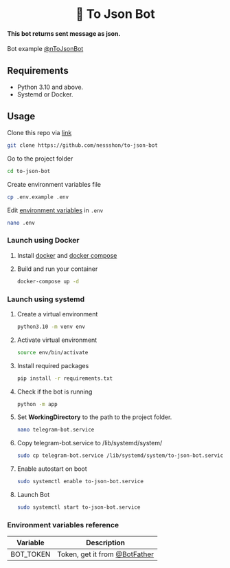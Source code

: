 <h1 align="center">🤖 To Json Bot</h1>

#### This bot returns sent message as json.

Bot example [@nToJsonBot](https://nToJsonBot.t.me)

## Requirements

* Python 3.10 and above.
* Systemd or Docker.

## Usage

Clone this repo via [link](https://github.com/nessshon/to-json-bot)

```bash
git clone https://github.com/nessshon/to-json-bot
```

Go to the project folder

```bash
cd to-json-bot
```

Create environment variables file

```bash
cp .env.example .env
```

Edit [environment variables](#environment-variables-reference) in `.env`

```bash
nano .env
```

### Launch using Docker

1. Install [docker](https://docs.docker.com/get-docker) and [docker compose](https://docs.docker.com/compose/install/)

2. Build and run your container
   ```bash
   docker-compose up -d
   ```

### Launch using systemd

1. Create a virtual environment
   ```bash
   python3.10 -m venv env
   ```

2. Activate virtual environment
   ```bash
   source env/bin/activate
   ```

3. Install required packages
   ```bash
   pip install -r requirements.txt
   ```

4. Check if the bot is running
   ```bash
   python -m app
   ```

5. Set **WorkingDirectory** to the path to the project folder.
   ```bash
   nano telegram-bot.service
   ```

6. Copy telegram-bot.service to /lib/systemd/system/
   ```bash
   sudo cp telegram-bot.service /lib/systemd/system/to-json-bot.service
   ```
7. Enable autostart on boot
   ```bash
   sudo systemctl enable to-json-bot.service
   ```
8. Launch Bot
   ```bash
   sudo systemctl start to-json-bot.service
   ```

### Environment variables reference

| Variable  | Description                                             |
|-----------|---------------------------------------------------------|
| BOT_TOKEN | Token, get it from [@BotFather](https://t.me/BotFather) |
